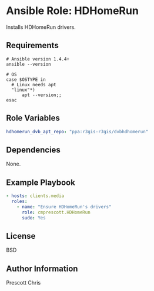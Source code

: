Ansible Role: HDHomeRun
=========

Installs HDHomeRun drivers.

Requirements
------------

```shell
# Ansible version 1.4.4+
ansible --version

# OS
case $OSTYPE in
  # Linux needs apt
  "linux"*)
      apt --version;;
esac
```


Role Variables
--------------

```yaml
hdhomerun_dvb_apt_repo: "ppa:r3gis-r3gis/dvbhdhomerun"
```

Dependencies
------------

None.

Example Playbook
----------------

```yaml
- hosts: clients.media
  roles:
    - name: "Ensure HDHomeRun's drivers"
      role: cmprescott.HDHomeRun
      sudo: Yes
```

License
-------

BSD

Author Information
------------------

Prescott Chris
